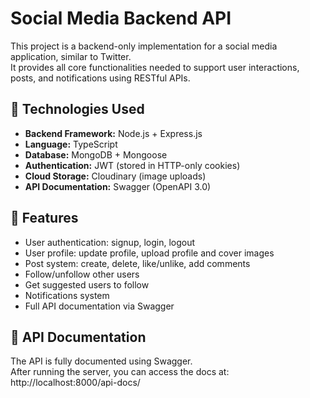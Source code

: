 # Social Media Backend API

This project is a backend-only implementation for a social media application, similar to Twitter.  
It provides all core functionalities needed to support user interactions, posts, and notifications using RESTful APIs.

## 🚀 Technologies Used

- **Backend Framework:** Node.js + Express.js
- **Language:** TypeScript
- **Database:** MongoDB + Mongoose
- **Authentication:** JWT (stored in HTTP-only cookies)
- **Cloud Storage:** Cloudinary (image uploads)
- **API Documentation:** Swagger (OpenAPI 3.0)

## 🔧 Features

- User authentication: signup, login, logout
- User profile: update profile, upload profile and cover images
- Post system: create, delete, like/unlike, add comments
- Follow/unfollow other users
- Get suggested users to follow
- Notifications system
- Full API documentation via Swagger

## 📄 API Documentation

The API is fully documented using Swagger.  
After running the server, you can access the docs at: http://localhost:8000/api-docs/

